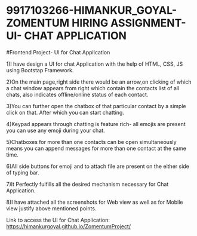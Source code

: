 # 9917103266-HIMANKUR_GOYAL- ZOMENTUM HIRING ASSIGNMENT- UI- CHAT APPLICATION
#Frontend Project- UI for Chat Application 

1)I have design a UI for chat Application with the help of HTML, CSS, JS using Bootstap Framework.

2)On the main page,right side there would be an arrow,on clicking of which a chat window appears from right which contain the contacts list of all chats, also indicates     offline/online status of each contact.

3)You can further open the chatbox of that particular contact by a simple click on that. After which you can start chatting.

4)Keypad appears through chatting is feature rich- all emojis are present you can use any emoji during your chat.

5)Chatboxes for more than one contacts can be open simultaneously means you can append messages for more than one contact at the same time.

6)All side buttons for emoji and to attach file are present on the either side of typing bar.

7)It Perfectly fulfills all the desired mechanism necessary for Chat Application.

8)I have attached all the screenshots for Web view as well as for Mobile view justify above mentioned points.


Link to access the UI for Chat Application: https://himankurgoyal.github.io/ZomentumProject/
